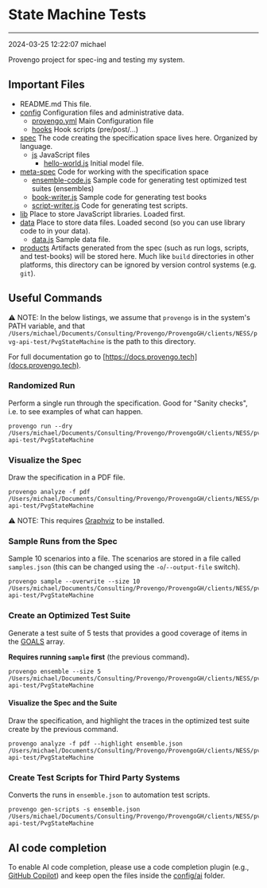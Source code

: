 # State Machine Tests

---
2024-03-25 12:22:07
michael

Provengo project for spec-ing and testing my system.


## Important Files

* README.md This file.
* [config](config) Configuration files and administrative data.
    * [provengo.yml](config/provengo.yml) Main Configuration file
    * [hooks](config/hooks) Hook scripts (pre/post/...)
* [spec](spec) The code creating the specification space lives here. Organized by language.
    * [js](spec/js) JavaScript files
      * [hello-world.js](spec/js/hello-world.js) Initial model file.
* [meta-spec](meta-spec) Code for working with the specification space
    * [ensemble-code.js](meta-spec/ensemble-code.js) Sample code for generating test optimized test suites (ensembles)
    * [book-writer.js](meta-spec/book-writer.js) Sample code for generating test books
    * [script-writer.js](meta-spec/script-writer.js) Code for generating test scripts.
* [lib](lib) Place to store JavaScript libraries. Loaded first.
* [data](data) Place to store data files. Loaded second (so you can use library code to in your data).
    * [data.js](data/data.js) Sample data file.
* [products](products) Artifacts generated from the spec (such as run logs, scripts, and test-books) will be stored here. Much like `build` directories in other platforms, this directory can be ignored by version control systems (e.g. `git`).


## Useful Commands

⚠️ NOTE: In the below listings, we assume that `provengo` is in the system's PATH variable, and that `/Users/michael/Documents/Consulting/Provengo/ProvengoGH/clients/NESS/pvg-api-test/PvgStateMachine` is the path to this directory.

For full documentation go to [https://docs.provengo.tech](docs.provengo.tech).

### Randomized Run 

Perform a single run through the specification. Good for "Sanity checks", i.e. to see examples of what can happen.

    provengo run --dry /Users/michael/Documents/Consulting/Provengo/ProvengoGH/clients/NESS/pvg-api-test/PvgStateMachine


### Visualize the Spec

Draw the specification in a PDF file.

    provengo analyze -f pdf /Users/michael/Documents/Consulting/Provengo/ProvengoGH/clients/NESS/pvg-api-test/PvgStateMachine


⚠️ NOTE: This requires [Graphviz](http://graphviz.org) to be installed.


### Sample Runs from the Spec

Sample 10 scenarios into a file. The scenarios are stored in a file called `samples.json` (this can be changed using the `-o`/`--output-file` switch).

    provengo sample --overwrite --size 10 /Users/michael/Documents/Consulting/Provengo/ProvengoGH/clients/NESS/pvg-api-test/PvgStateMachine


### Create an Optimized Test Suite

Generate a test suite of 5 tests that provides a good coverage of items in the [GOALS](z-ranking.js#L18) array.

**Requires running `sample` first** (the previous command)**.**

    provengo ensemble --size 5 /Users/michael/Documents/Consulting/Provengo/ProvengoGH/clients/NESS/pvg-api-test/PvgStateMachine

#### Visualize the Spec and the Suite

Draw the specification, and highlight the traces in the optimized test suite create by the previous command.

    provengo analyze -f pdf --highlight ensemble.json /Users/michael/Documents/Consulting/Provengo/ProvengoGH/clients/NESS/pvg-api-test/PvgStateMachine

### Create Test Scripts for Third Party Systems

Converts the runs in `ensemble.json` to automation test scripts.

    provengo gen-scripts -s ensemble.json /Users/michael/Documents/Consulting/Provengo/ProvengoGH/clients/NESS/pvg-api-test/PvgStateMachine

## AI code completion
To enable AI code completion, please use a code completion plugin (e.g., [GitHub Copilot](https://github.com/features/copilot)) and keep open the files inside the [config/ai](config/ai) folder.

